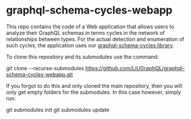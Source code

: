 # graphql-schema-cycles-webapp
This repo contains the code of a Web application that allows users to analyze their GraphQL schemas in terms cycles in the network of relationships between types. For the actual detection and enumeration of such cycles, the application uses our [graphql-schema-cycles
library](https://github.com/LiUGraphQL/graphql-schema-cycles).

To clone this repository and its submodules use the command:

  git clone --recurse-submodules https://github.com/LiUGraphQL/graphql-schema-cycles-webapp.git
  
If you forgot to do this and only cloned the main repository, then you will only get empty folders for the submodules. In this case however, simply run:

git submodules init
git submodules update
